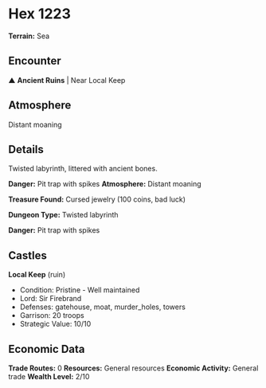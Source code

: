 # Hex 1223

**Terrain:** Sea

## Encounter
▲ **Ancient Ruins** | Near Local Keep

## Atmosphere
Distant moaning

## Details
Twisted labyrinth, littered with ancient bones.

**Danger:** Pit trap with spikes
**Atmosphere:** Distant moaning

**Treasure Found:** Cursed jewelry (100 coins, bad luck)


**Dungeon Type:** Twisted labyrinth

**Danger:** Pit trap with spikes

## Castles
**Local Keep** (ruin)
- Condition: Pristine - Well maintained
- Lord: Sir Firebrand
- Defenses: gatehouse, moat, murder_holes, towers
- Garrison: 20 troops
- Strategic Value: 10/10

## Economic Data
**Trade Routes:** 0
**Resources:** General resources
**Economic Activity:** General trade
**Wealth Level:** 2/10
